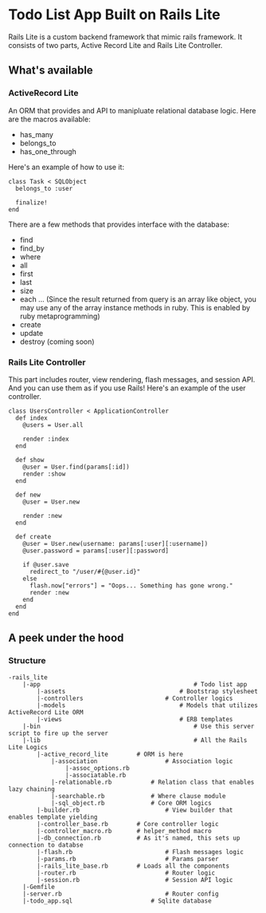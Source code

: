 # Todo List App Built on Rails Lite
Rails Lite is a custom backend framework that mimic rails framework.
It consists of two parts, Active Record Lite and Rails Lite Controller.

## What's available
### ActiveRecord Lite
An ORM that provides and API to manipluate relational database logic.
Here are the macros available:

- has_many
- belongs_to
- has_one_through

Here's an example of how to use it:
```
class Task < SQLObject
  belongs_to :user

  finalize!
end
```

There are a few methods that provides interface with the database:

- find
- find_by
- where
- all
- first
- last
- size
- each
... (Since the result returned from query is an array like object, you
may use any of the array instance methods in ruby. This is enabled by ruby
metaprogramming)
- create
- update
- destroy (coming soon)

### Rails Lite Controller
This part includes router, view rendering, flash messages, and session API.
And you can use them as if you use Rails! Here's an example of the user
controller.
```
class UsersController < ApplicationController
  def index
    @users = User.all

    render :index
  end

  def show
    @user = User.find(params[:id])
    render :show
  end

  def new
    @user = User.new

    render :new
  end

  def create
    @user = User.new(username: params[:user][:username])
    @user.password = params[:user][:password]

    if @user.save
      redirect_to "/user/#{@user.id}"
    else
      flash.now["errors"] = "Oops... Something has gone wrong."
      render :new
    end
  end
end
```

## A peek under the hood
### Structure
```
-rails_lite
	|-app											# Todo list app
		|-assets								# Bootstrap stylesheet
		|-controllers						# Controller logics
		|-models								# Models that utilizes ActiveRecord Lite ORM
		|-views									# ERB templates
	|-bin											# Use this server script to fire up the server
	|-lib											# All the Rails Lite Logics
		|-active_record_lite		# ORM is here
			|-association					# Association logic
				|-assoc_options.rb
				|-associatable.rb
			|-relationable.rb			# Relation class that enables lazy chaining
			|-searchable.rb				# Where clause module
			|-sql_object.rb				# Core ORM logics
		|-builder.rb						# View builder that enables template yielding
		|-controller_base.rb		# Core controller logic
		|-controller_macro.rb		# helper_method macro
		|-db_connection.rb			# As it's named, this sets up connection to databse
		|-flash.rb							# Flash messages logic
		|-params.rb							# Params parser
		|-rails_lite_base.rb		# Loads all the components
		|-router.rb							# Router logic
		|-session.rb						# Session API logic
	|-Gemfile
	|-server.rb								# Router config
	|-todo_app.sql						# Sqlite database
```
